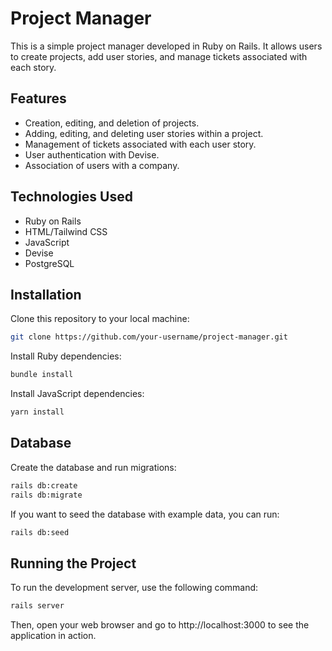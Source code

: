 # Project Manager

This is a simple project manager developed in Ruby on Rails. It allows users to create projects, add user stories, and manage tickets associated with each story.

## Features
* Creation, editing, and deletion of projects.
* Adding, editing, and deleting user stories within a project.
* Management of tickets associated with each user story.
* User authentication with Devise.
* Association of users with a company.

## Technologies Used
* Ruby on Rails
* HTML/Tailwind CSS
* JavaScript
* Devise
* PostgreSQL

## Installation
Clone this repository to your local machine:
```bash
git clone https://github.com/your-username/project-manager.git
```

Install Ruby dependencies:
```bash
bundle install
```

Install JavaScript dependencies:
```bash
yarn install
```

## Database
Create the database and run migrations:
```bash
rails db:create
rails db:migrate
```

If you want to seed the database with example data, you can run:
```bash
rails db:seed
```

## Running the Project

To run the development server, use the following command:
```bash
rails server
```

Then, open your web browser and go to http://localhost:3000 to see the application in action.
